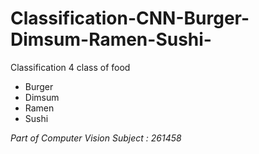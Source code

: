 # Classification-CNN-Burger-Dimsum-Ramen-Sushi-
Classification 4 class of food 
- Burger
- Dimsum
- Ramen
- Sushi

*Part of Computer Vision Subject : 261458*
